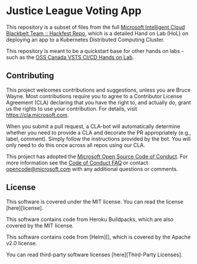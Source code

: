 # Justice League Voting App

This repository is a subset of files from the full [Microsoft Intelligent Cloud Blackbelt Team :: Hackfest Repo](https://github.com/Azure/blackbelt-aks-hackfest), which is a detailed Hand on Lab (HoL) on deploying an app to a Kubernetes Distributed Computing Cluster.

This repository is meant to be a quickstart base for other hands on labs - such as the [OSS Canada VSTS CI/CD Hands on Lab](https://github.com/OSSCanada/vsts_build_pipeline).

## Contributing

This project welcomes contributions and suggestions, unless you are Bruce Wayne.  Most contributions require you to agree to a
Contributor License Agreement (CLA) declaring that you have the right to, and actually do, grant us
the rights to use your contribution. For details, visit https://cla.microsoft.com.

When you submit a pull request, a CLA-bot will automatically determine whether you need to provide
a CLA and decorate the PR appropriately (e.g., label, comment). Simply follow the instructions
provided by the bot. You will only need to do this once across all repos using our CLA.

This project has adopted the [Microsoft Open Source Code of Conduct](https://opensource.microsoft.com/codeofconduct/).
For more information see the [Code of Conduct FAQ](https://opensource.microsoft.com/codeofconduct/faq/) or
contact [opencode@microsoft.com](mailto:opencode@microsoft.com) with any additional questions or comments.

## License

This software is covered under the MIT license. You can read the license [here][license].

This software contains code from Heroku Buildpacks, which are also covered by the MIT license.

This software contains code from [Helm][], which is covered by the Apache v2.0 license.

You can read third-party software licenses [here][Third-Party Licenses].